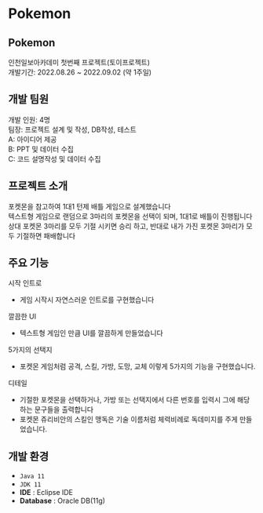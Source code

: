 # Pokemon

## Pokemon
인천일보아카데미 첫번째 프로젝트(토이프로젝트) <br/>
개발기간: 2022.08.26 ~ 2022.09.02 (약 1주일) <br/>

## 개발 팀원
개발 인원: 4명 <br/>
팀장: 프로젝트 설계 및 작성, DB작성, 테스트 <br/>
A: 아이디어 제공 <br/>
B: PPT 및 데이터 수집 <br/>
C: 코드 설명작성 및 데이터 수집 <br/>

## 프로젝트 소개
포켓몬을 참고하여 1대1 턴제 배틀 게임으로 설계했습니다 <br/>
텍스트형 게임으로 랜덤으로 3마리의 포켓몬을 선택이 되며, 1대1로 배틀이 진행됩니다 <br/>
상대 포켓몬 3마리를 모두 기절 시키면 승리 하고, 반대로 내가 가진 포켓몬 3마리가 모두 기절하면 패배합니다 <br/>

## 주요 기능
시작 인트로 &nbsp;
 - 게임 시작시 자연스러운 인트로를 구현했습니다

깔끔한 UI
 - 텍스트형 게임인 만큼 UI를 깔끔하게 만들었습니다
 
5가지의 선택지
 - 포켓몬 게임처럼 공격, 스킬, 가방, 도망, 교체 이렇게 5가지의 기능을 구현했습니다.

디테일
 - 기절한 포켓몬을 선택하거나, 가방 또는 선택지에서 다른 번호를 입력시 그에 해당하는 문구들을 출력합니다
 - 포켓몬 쥬리비안의 스킬인 맹독은 기술 이름처럼 체력비례로 독데미지를 주게 만들었습니다.


## 개발 환경
 - `Java 11`
 - `JDK 11`
 - **IDE** : Eclipse IDE
 - **Database** : Oracle DB(11g)
